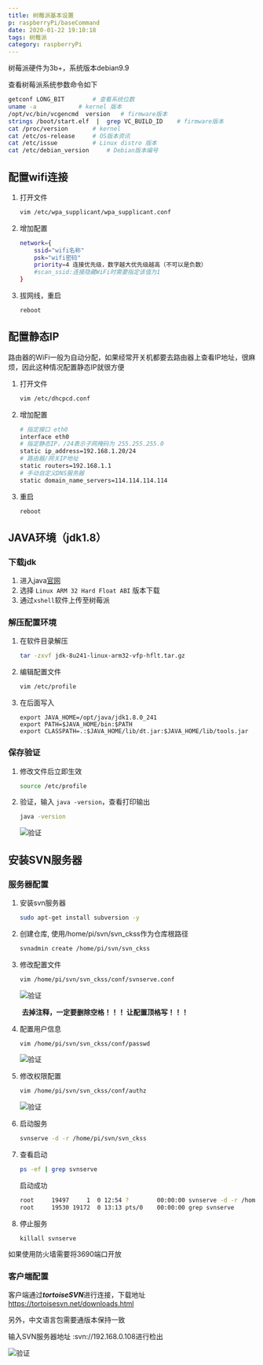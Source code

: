 ```yaml
---
title: 树莓派基本设置
p: raspberryPi/baseCommand
date: 2020-01-22 19:10:18
tags: 树莓派
category: raspberryPi
---
```


树莓派硬件为3b+，系统版本debian9.9

<!-- more -->

查看树莓派系统参数命令如下

```bash
getconf LONG_BIT        # 查看系统位数
uname -a            # kernel 版本
/opt/vc/bin/vcgencmd  version   # firmware版本
strings /boot/start.elf  |  grep VC_BUILD_ID    # firmware版本
cat /proc/version       # kernel
cat /etc/os-release     # OS版本资讯
cat /etc/issue          # Linux distro 版本
cat /etc/debian_version     # Debian版本编号
```

## 配置wifi连接

1. 打开文件

   ```bash
   vim /etc/wpa_supplicant/wpa_supplicant.conf
   ```

2. 增加配置

   ```bash
   network={
       ssid="wifi名称"
       psk="wifi密码"
       priority=4 连接优先级，数字越大优先级越高（不可以是负数）
       #scan_ssid:连接隐藏WiFi时需要指定该值为1
   }
   ```

3. 拔网线，重启

   ```bash
   reboot
   ```

## 配置静态IP

路由器的WiFi一般为自动分配，如果经常开关机都要去路由器上查看IP地址，很麻烦，因此这种情况配置静态IP就很方便

1. 打开文件

   ```bash
   vim /etc/dhcpcd.conf
   ```

2. 增加配置

   ```bash
   # 指定接口 eth0
   interface eth0
   # 指定静态IP，/24表示子网掩码为 255.255.255.0
   static ip_address=192.168.1.20/24
   # 路由器/网关IP地址
   static routers=192.168.1.1
   # 手动自定义DNS服务器
   static domain_name_servers=114.114.114.114
   ```

3. 重启

   ```bash
   reboot
   ```

## JAVA环境（jdk1.8）

### 下载jdk

1. 进入java[官网](https://www.oracle.com/java/technologies/javase-jdk8-downloads.html)
2. 选择 `Linux ARM 32 Hard Float ABI` 版本下载
3. 通过`xshell`软件上传至树莓派

### 解压配置环境

1. 在软件目录解压

   ```bash
   tar -zxvf jdk-8u241-linux-arm32-vfp-hflt.tar.gz
   ```

2. 编辑配置文件

   ```bash
   vim /etc/profile
   ```

3. 在后面写入

   ```
   export JAVA_HOME=/opt/java/jdk1.8.0_241
   export PATH=$JAVA_HOME/bin:$PATH
   export CLASSPATH=.:$JAVA_HOME/lib/dt.jar:$JAVA_HOME/lib/tools.jar
   ```

### 保存验证

1. 修改文件后立即生效

   ```bash
   source /etc/profile
   ```

2. 验证，输入 `java -version`，查看打印输出

   ```bash
   java -version
   ```

   ![验证](树莓派基本设置/yanzheng.jpg)

## 安装SVN服务器

### 服务器配置

1. 安装svn服务器

   ```bash
   sudo apt-get install subversion -y
   ```

2. 创建仓库, 使用/home/pi/svn/svn_ckss作为仓库根路径

   ```bash
   svnadmin create /home/pi/svn/svn_ckss
   ```

3. 修改配置文件

   ```bash
   vim /home/pi/svn/svn_ckss/conf/svnserve.conf 
   ```

   ![验证](树莓派基本设置/svn_1.png)

   ​	**去掉注释，一定要删除空格！！！ 让配置顶格写！！！**

4. 配置用户信息

   ```bash
   vim /home/pi/svn/svn_ckss/conf/passwd 
   ```

   ![验证](树莓派基本设置/svn_2.jpg)

5. 修改权限配置

   ```bash
   vim /home/pi/svn/svn_ckss/conf/authz 
   ```

   ![验证](树莓派基本设置/svn_3.png)

6. 启动服务

   ```bash
   svnserve -d -r /home/pi/svn/svn_ckss
   ```

7. 查看启动

   ```bash
   ps -ef | grep svnserve
   ```

   启动成功

   ```bash
   root     19497     1  0 12:54 ?        00:00:00 svnserve -d -r /home/pi/svn/svn_taoge/
   root     19530 19172  0 13:13 pts/0    00:00:00 grep svnserve
   ```

   

8. 停止服务

   ```
   killall svnserve
   ```

如果使用防火墙需要将3690端口开放

### 客户端配置

客户端通过***tortoiseSVN***进行连接，下载地址 https://tortoisesvn.net/downloads.html

另外，中文语言包需要通版本保持一致

输入SVN服务器地址 :svn://192.168.0.108进行检出



![验证](树莓派基本设置/svn_4.png)




